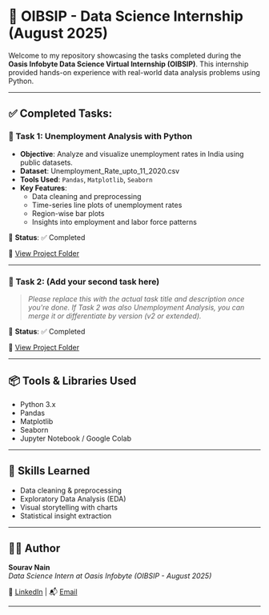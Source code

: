 # 💼 OIBSIP - Data Science Internship (August 2025)

Welcome to my repository showcasing the tasks completed during the **Oasis Infobyte Data Science Virtual Internship (OIBSIP)**. This internship provided hands-on experience with real-world data analysis problems using Python.

---

## ✅ Completed Tasks:

### 🔹 Task 1: Unemployment Analysis with Python
- **Objective**: Analyze and visualize unemployment rates in India using public datasets.
- **Dataset**: Unemployment_Rate_upto_11_2020.csv
- **Tools Used**: `Pandas`, `Matplotlib`, `Seaborn`
- **Key Features**:
  - Data cleaning and preprocessing
  - Time-series line plots of unemployment rates
  - Region-wise bar plots
  - Insights into employment and labor force patterns

📌 **Status**: ✅ Completed

🔗 [View Project Folder](./Task1_Unemployment_Analysis)

---

### 🔹 Task 2: (Add your second task here)
> *Please replace this with the actual task title and description once you're done. If Task 2 was also Unemployment Analysis, you can merge it or differentiate by version (v2 or extended).*

📌 **Status**: ✅ Completed

🔗 [View Project Folder](./Task2_Folder_Name)

---

## 📦 Tools & Libraries Used
- Python 3.x
- Pandas
- Matplotlib
- Seaborn
- Jupyter Notebook / Google Colab

---

## 🧠 Skills Learned
- Data cleaning & preprocessing
- Exploratory Data Analysis (EDA)
- Visual storytelling with charts
- Statistical insight extraction

---

## 🙋‍♂️ Author
**Sourav Nain**  
_Data Science Intern at Oasis Infobyte (OIBSIP - August 2025)_

📧 [LinkedIn](https://www.linkedin.com/in/your-profile) | 📬 [Email](mailto:your-email@example.com)

---

